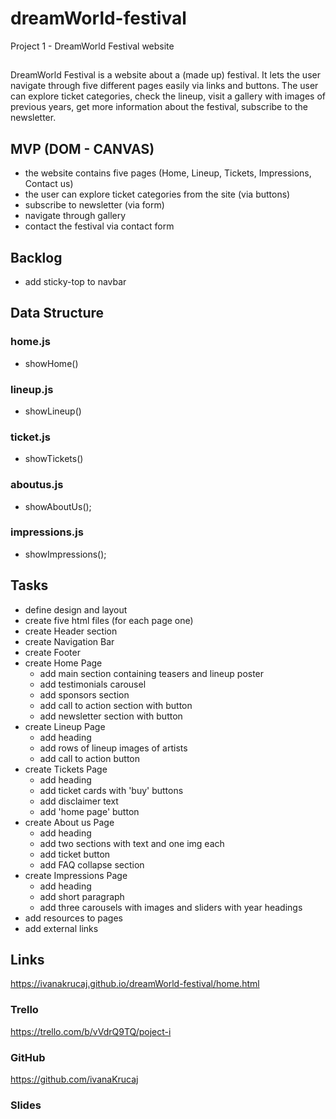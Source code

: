 # dreamWorld-festival
Project 1 - DreamWorld Festival website 
## 
DreamWorld Festival is a website about a (made up) festival. It lets the user navigate through five different pages easily via links and buttons. The user can explore ticket categories, check the lineup, visit a gallery with images of previous years, get more information about the festival, subscribe to the newsletter.

## MVP (DOM - CANVAS)
- the website contains five pages (Home, Lineup, Tickets, Impressions, Contact us)
- the user can explore ticket categories from the site (via buttons)
- subscribe to newsletter (via form)
- navigate through gallery 
- contact the festival via contact form

## Backlog
- add sticky-top to navbar

## Data Structure
### home.js
- showHome()

### lineup.js
- showLineup()

### ticket.js
- showTickets()

### aboutus.js
- showAboutUs();

### impressions.js
- showImpressions();

## Tasks
- define design and layout
- create five html files (for each page one)
- create Header section
- create Navigation Bar
- create Footer
- create Home Page
    - add main section containing teasers and lineup poster
    - add testimonials carousel
    - add sponsors section
    - add call to action section with button
    - add newsletter section with button
- create Lineup Page
    - add heading
    - add rows of lineup images of artists
    - add call to action button
- create Tickets Page
    - add heading
    - add ticket cards with 'buy' buttons
    - add disclaimer text
    - add 'home page' button
- create About us Page
    - add heading
    - add two sections with text and one img each
    - add ticket button
    - add FAQ collapse section
- create Impressions Page
    - add heading
    - add short paragraph
    - add three carousels with images and sliders with year headings
- add resources to pages
- add external links


## Links
https://ivanakrucaj.github.io/dreamWorld-festival/home.html

### Trello
https://trello.com/b/vVdrQ9TQ/poject-i

### GitHub
https://github.com/ivanaKrucaj

### Slides